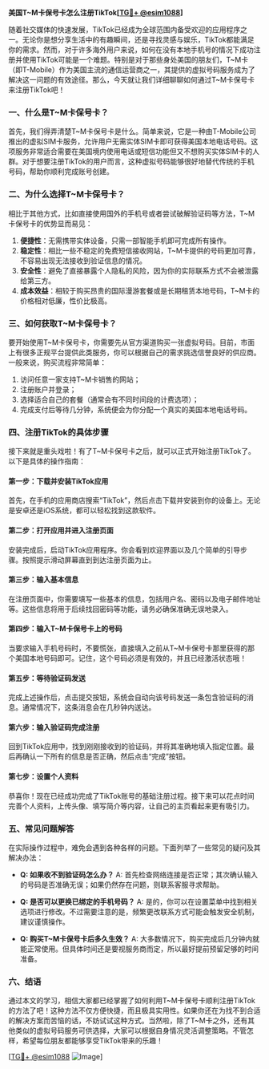 **美国T~M卡保号卡怎么注册TikTok[[TG💪+ @esim1088](https://t.me/s/esim1088)]**

随着社交媒体的快速发展，TikTok已经成为全球范围内备受欢迎的应用程序之一。无论你是想分享生活中的有趣瞬间，还是寻找灵感与娱乐，TikTok都能满足你的需求。然而，对于许多海外用户来说，如何在没有本地手机号的情况下成功注册并使用TikTok可能是一个难题。特别是对于那些身处美国的朋友们，T~M卡（即T-Mobile）作为美国主流的通信运营商之一，其提供的虚拟号码服务成为了解决这一问题的有效途径。那么，今天就让我们详细聊聊如何通过T~M卡保号卡来注册TikTok吧！

### **一、什么是T~M卡保号卡？**

首先，我们得弄清楚T~M卡保号卡是什么。简单来说，它是一种由T-Mobile公司推出的虚拟SIM卡服务，允许用户无需实体SIM卡即可获得美国本地电话号码。这项服务非常适合需要在美国境内使用电话或短信功能但又不想购买实体SIM卡的人群。对于想要注册TikTok的用户而言，这种虚拟号码能够很好地替代传统的手机号码，帮助你顺利完成账号创建。

### **二、为什么选择T~M卡保号卡？**

相比于其他方式，比如直接使用国外的手机号或者尝试破解验证码等方法，T~M卡保号卡的优势显而易见：

1. **便捷性**：无需携带实体设备，只需一部智能手机即可完成所有操作。
2. **稳定性**：相比一些不稳定的免费短信接收网站，T~M卡提供的号码更加可靠，不容易出现无法接收到验证信息的情况。
3. **安全性**：避免了直接暴露个人隐私的风险，因为你的实际联系方式不会被泄露给第三方。
4. **成本效益**：相较于购买昂贵的国际漫游套餐或是长期租赁本地号码，T~M卡的价格相对低廉，性价比极高。

### **三、如何获取T~M卡保号卡？**

要开始使用T~M卡保号卡，你需要先从官方渠道购买一张虚拟号码。目前，市面上有很多正规平台提供此类服务，你可以根据自己的需求挑选信誉良好的供应商。一般来说，购买流程非常简单：

1. 访问任意一家支持T~M卡销售的网站；
2. 注册账户并登录；
3. 选择适合自己的套餐（通常会有不同时间段的计费选项）；
4. 完成支付后等待几分钟，系统便会为你分配一个真实的美国本地电话号码。

### **四、注册TikTok的具体步骤**

接下来就是重头戏啦！有了T~M卡保号卡之后，就可以正式开始注册TikTok了。以下是具体的操作指南：

#### **第一步：下载并安装TikTok应用**
首先，在手机的应用商店搜索“TikTok”，然后点击下载并安装到你的设备上。无论是安卓还是iOS系统，都可以轻松找到这款软件。

#### **第二步：打开应用并进入注册页面**
安装完成后，启动TikTok应用程序。你会看到欢迎界面以及几个简单的引导步骤。按照提示滑动屏幕直到到达注册页面为止。

#### **第三步：输入基本信息**
在注册页面中，你需要填写一些基本的信息，包括用户名、密码以及电子邮件地址等。这些信息将用于后续找回密码等功能，请务必确保准确无误地录入。

#### **第四步：输入T~M卡保号卡上的号码**
当要求输入手机号码时，不要慌张，直接填入之前从T~M卡保号卡那里获得的那个美国本地号码即可。记住，这个号码必须是有效的，并且已经激活状态哦！

#### **第五步：等待验证码发送**
完成上述操作后，点击提交按钮，系统会自动向该号码发送一条包含验证码的消息。通常情况下，这条消息会在几秒钟内送达。

#### **第六步：输入验证码完成注册**
回到TikTok应用中，找到刚刚接收到的验证码，并将其准确地填入指定位置。最后再确认一下所有的信息是否正确，然后点击“完成”按钮。

#### **第七步：设置个人资料**
恭喜你！现在已经成功完成了TikTok账号的基础注册过程。接下来可以花点时间完善个人资料，上传头像、填写简介等内容，让自己的主页看起来更有吸引力。

### **五、常见问题解答**

在实际操作过程中，难免会遇到各种各样的问题。下面列举了一些常见的疑问及其解决办法：

- **Q: 如果收不到验证码怎么办？**
  A: 首先检查网络连接是否正常；其次确认输入的号码是否准确无误；如果仍然存在问题，则联系客服寻求帮助。

- **Q: 是否可以更换已绑定的手机号码？**
  A: 是的，你可以在设置菜单中找到相关选项进行修改。不过需要注意的是，频繁更改联系方式可能会触发安全机制，建议谨慎操作。

- **Q: 购买T~M卡保号卡后多久生效？**
  A: 大多数情况下，购买完成后几分钟内就能正常使用。但具体时间还是要视服务商而定，所以最好提前预留足够的时间准备。

### **六、结语**

通过本文的学习，相信大家都已经掌握了如何利用T~M卡保号卡顺利注册TikTok的方法了吧！这种方法不仅方便快捷，而且极具实用性。如果你还在为找不到合适的解决方案而苦恼的话，不妨试试这种方式。当然啦，除了T~M卡之外，还有其他类似的虚拟号码服务可供选择，大家可以根据自身情况灵活调整策略。不管怎样，希望每位朋友都能够享受TikTok带来的乐趣！

[[TG💪+ @esim1088](https://t.me/s/esim1088) ![Image](https://i.postimg.cc/4NQfJmqS/Snipaste-2025-05-13-00-14-12.png)]